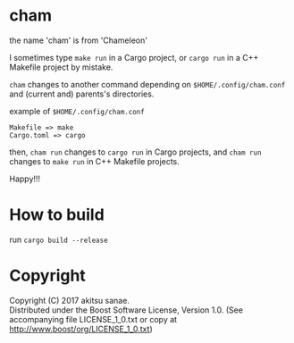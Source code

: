 # cham

the name 'cham' is from 'Chameleon'  

I sometimes type `make run` in a Cargo project, or `cargo run` in a C++ Makefile project by mistake.  

`cham` changes to another command depending on `$HOME/.config/cham.conf` and (current and) parents's directories.  

example of `$HOME/.config/cham.conf`
```
Makefile => make
Cargo.toml => cargo
```

then, `cham run` changes to `cargo run` in Cargo projects, and `cham run` changes to `make run` in C++ Makefile projects.  

Happy!!!

# How to build

run `cargo build --release`

# Copyright
Copyright (C) 2017 akitsu sanae.  
Distributed under the Boost Software License, Version 1.0. 
(See accompanying file LICENSE_1_0.txt or copy at http://www.boost/org/LICENSE_1_0.txt)  

